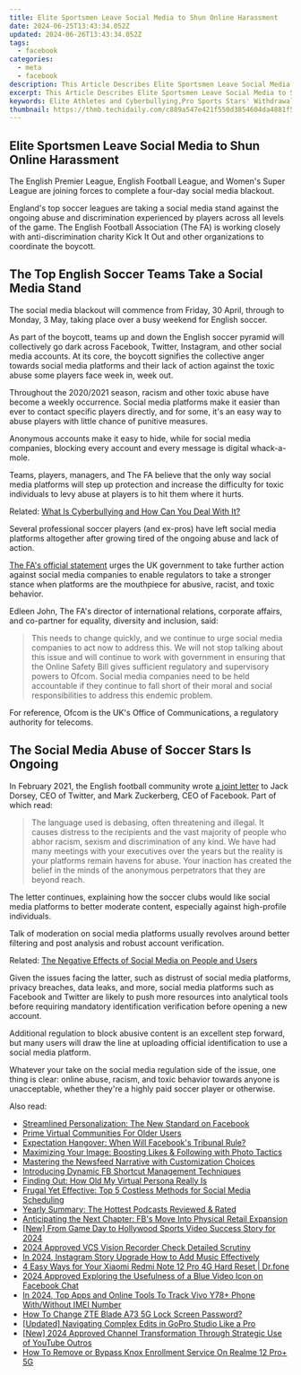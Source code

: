 ```yaml
---
title: Elite Sportsmen Leave Social Media to Shun Online Harassment
date: 2024-06-25T13:43:34.052Z
updated: 2024-06-26T13:43:34.052Z
tags:
  - facebook
categories:
  - meta
  - facebook
description: This Article Describes Elite Sportsmen Leave Social Media to Shun Online Harassment
excerpt: This Article Describes Elite Sportsmen Leave Social Media to Shun Online Harassment
keywords: Elite Athletes and Cyberbullying,Pro Sports Stars' Withdrawal From Social Platforms,How Elite Sportsfighters Deal with Online Abuse,Governing Athletes Against Internet Harassment,Top Athletes Stepping Away From Digital Spaces to Protect Their Mental Health,The Rise in Cyberbullying Among Professional Sportsmen,Social Media Exits
thumbnail: https://thmb.techidaily.com/c889a547e421f550d3854604da4881f54e6123831fe3b245b44881a2b3d8e123.jpg
---
```


## Elite Sportsmen Leave Social Media to Shun Online Harassment

 The English Premier League, English Football League, and Women's Super League are joining forces to complete a four-day social media blackout.

 England's top soccer leagues are taking a social media stand against the ongoing abuse and discrimination experienced by players across all levels of the game. The English Football Association (The FA) is working closely with anti-discrimination charity Kick It Out and other organizations to coordinate the boycott.

## The Top English Soccer Teams Take a Social Media Stand

 The social media blackout will commence from Friday, 30 April, through to Monday, 3 May, taking place over a busy weekend for English soccer.

 As part of the boycott, teams up and down the English soccer pyramid will collectively go dark across Facebook, Twitter, Instagram, and other social media accounts. At its core, the boycott signifies the collective anger towards social media platforms and their lack of action against the toxic abuse some players face week in, week out.

 Throughout the 2020/2021 season, racism and other toxic abuse have become a weekly occurrence. Social media platforms make it easier than ever to contact specific players directly, and for some, it's an easy way to abuse players with little chance of punitive measures.

 Anonymous accounts make it easy to hide, while for social media companies, blocking every account and every message is digital whack-a-mole.

 Teams, players, managers, and The FA believe that the only way social media platforms will step up protection and increase the difficulty for toxic individuals to levy abuse at players is to hit them where it hurts.

 Related: [What Is Cyberbullying and How Can You Deal With It?](https://www.makeuseof.com/what-is-cyberbullying/)

 Several professional soccer players (and ex-pros) have left social media platforms altogether after growing tired of the ongoing abuse and lack of action.

[The FA's official statement](https://www.thefa.com/news/2021/apr/24/english-football-social-media-boycott-20210424) urges the UK government to take further action against social media companies to enable regulators to take a stronger stance when platforms are the mouthpiece for abusive, racist, and toxic behavior.

 Edleen John, The FA's director of international relations, corporate affairs, and co-partner for equality, diversity and inclusion, said:

> This needs to change quickly, and we continue to urge social media companies to act now to address this. We will not stop talking about this issue and will continue to work with government in ensuring that the Online Safety Bill gives sufficient regulatory and supervisory powers to Ofcom. Social media companies need to be held accountable if they continue to fall short of their moral and social responsibilities to address this endemic problem.

 For reference, Ofcom is the UK's Office of Communications, a regulatory authority for telecoms.

## The Social Media Abuse of Soccer Stars Is Ongoing

 In February 2021, the English football community wrote [a joint letter](https://www.premierleague.com/news/2022448) to Jack Dorsey, CEO of Twitter, and Mark Zuckerberg, CEO of Facebook. Part of which read:

> The language used is debasing, often threatening and illegal. It causes distress to the recipients and the vast majority of people who abhor racism, sexism and discrimination of any kind. We have had many meetings with your executives over the years but the reality is your platforms remain havens for abuse. Your inaction has created the belief in the minds of the anonymous perpetrators that they are beyond reach.

 The letter continues, explaining how the soccer clubs would like social media platforms to better moderate content, especially against high-profile individuals.

 Talk of moderation on social media platforms usually revolves around better filtering and post analysis and robust account verification.

 Related: [The Negative Effects of Social Media on People and Users](https://www.makeuseof.com/tag/negative-effects-social-media/)

 Given the issues facing the latter, such as distrust of social media platforms, privacy breaches, data leaks, and more, social media platforms such as Facebook and Twitter are likely to push more resources into analytical tools before requiring mandatory identification verification before opening a new account.

 Additional regulation to block abusive content is an excellent step forward, but many users will draw the line at uploading official identification to use a social media platform.

 Whatever your take on the social media regulation side of the issue, one thing is clear: online abuse, racism, and toxic behavior towards anyone is unacceptable, whether they're a highly paid soccer player or otherwise.


<ins class="adsbygoogle"
     style="display:block"
     data-ad-format="autorelaxed"
     data-ad-client="ca-pub-7571918770474297"
     data-ad-slot="1223367746"></ins>



<ins class="adsbygoogle"
     style="display:block"
     data-ad-client="ca-pub-7571918770474297"
     data-ad-slot="8358498916"
     data-ad-format="auto"
     data-full-width-responsive="true"></ins>

<span class="atpl-alsoreadstyle">Also read:</span>
<div><ul>
<li><a href="https://facebook.techidaily.com/streamlined-personalization-the-new-standard-on-facebook/"><u>Streamlined Personalization: The New Standard on Facebook</u></a></li>
<li><a href="https://facebook.techidaily.com/prime-virtual-communities-for-older-users/"><u>Prime Virtual Communities For Older Users</u></a></li>
<li><a href="https://facebook.techidaily.com/expectation-hangover-when-will-facebooks-tribunal-rule/"><u>Expectation Hangover: When Will Facebook's Tribunal Rule?</u></a></li>
<li><a href="https://facebook.techidaily.com/maximizing-your-image-boosting-likes-and-following-with-photo-tactics/"><u>Maximizing Your Image: Boosting Likes & Following with Photo Tactics</u></a></li>
<li><a href="https://facebook.techidaily.com/mastering-the-newsfeed-narrative-with-customization-choices/"><u>Mastering the Newsfeed Narrative with Customization Choices</u></a></li>
<li><a href="https://facebook.techidaily.com/introducing-dynamic-fb-shortcut-management-techniques/"><u>Introducing Dynamic FB Shortcut Management Techniques</u></a></li>
<li><a href="https://facebook.techidaily.com/finding-out-how-old-my-virtual-persona-really-is/"><u>Finding Out: How Old My Virtual Persona Really Is</u></a></li>
<li><a href="https://facebook.techidaily.com/frugal-yet-effective-top-5-costless-methods-for-social-media-scheduling/"><u>Frugal Yet Effective: Top 5 Costless Methods for Social Media Scheduling</u></a></li>
<li><a href="https://facebook.techidaily.com/yearly-summary-the-hottest-podcasts-reviewed-and-rated/"><u>Yearly Summary: The Hottest Podcasts Reviewed & Rated</u></a></li>
<li><a href="https://facebook.techidaily.com/anticipating-the-next-chapter-fbs-move-into-physical-retail-expansion/"><u>Anticipating the Next Chapter: FB's Move Into Physical Retail Expansion</u></a></li>
<li><a href="https://eaxpv-info.techidaily.com/new-from-game-day-to-hollywood-sports-video-success-story-for-2024/"><u>[New] From Game Day to Hollywood  Sports Video Success Story for 2024</u></a></li>
<li><a href="https://desktop-recording.techidaily.com/2024-approved-vcs-vision-recorder-check-detailed-scrutiny/"><u>2024 Approved  VCS Vision Recorder Check  Detailed Scrutiny</u></a></li>
<li><a href="https://instagram-videos.techidaily.com/in-2024-instagram-story-upgrade-how-to-add-music-effectively/"><u>In 2024, Instagram Story Upgrade  How to Add Music Effectively</u></a></li>
<li><a href="https://phone-solutions.techidaily.com/4-easy-ways-for-your-xiaomi-redmi-note-12-pro-4g-hard-reset-drfone-by-drfone-reset-android-reset-android/"><u>4 Easy Ways for Your Xiaomi Redmi Note 12 Pro 4G Hard Reset | Dr.fone</u></a></li>
<li><a href="https://facebook-clips.techidaily.com/2024-approved-exploring-the-usefulness-of-a-blue-video-icon-on-facebook-chat/"><u>2024 Approved  Exploring the Usefulness of a Blue Video Icon on Facebook Chat</u></a></li>
<li><a href="https://android-unlock.techidaily.com/in-2024-top-apps-and-online-tools-to-track-vivo-y78plus-phone-withwithout-imei-number-by-drfone-android/"><u>In 2024, Top Apps and Online Tools To Track Vivo Y78+ Phone With/Without IMEI Number</u></a></li>
<li><a href="https://unlock-android.techidaily.com/how-to-change-zte-blade-a73-5g-lock-screen-password-by-drfone-android/"><u>How To Change ZTE Blade A73 5G Lock Screen Password?</u></a></li>
<li><a href="https://extra-support.techidaily.com/updated-navigating-complex-edits-in-gopro-studio-like-a-pro/"><u>[Updated] Navigating Complex Edits in GoPro Studio Like a Pro</u></a></li>
<li><a href="https://facebook-video-footage.techidaily.com/new-2024-approved-channel-transformation-through-strategic-use-of-youtube-outros/"><u>[New] 2024 Approved  Channel Transformation Through Strategic Use of YouTube Outros</u></a></li>
<li><a href="https://easy-unlock-android.techidaily.com/how-to-remove-or-bypass-knox-enrollment-service-on-realme-12-proplus-5g-by-drfone-android/"><u>How To Remove or Bypass Knox Enrollment Service On Realme 12 Pro+ 5G</u></a></li>
</ul></div>
